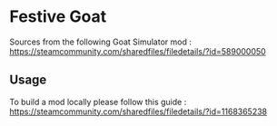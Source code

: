 # Festive Goat

Sources from the following Goat Simulator mod : https://steamcommunity.com/sharedfiles/filedetails/?id=589000050

## Usage

To build a mod locally please follow this guide : https://steamcommunity.com/sharedfiles/filedetails/?id=1168365238